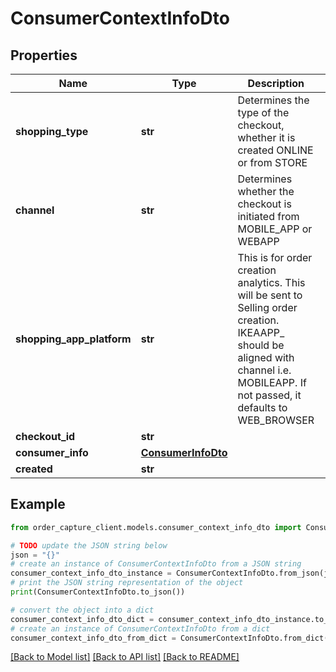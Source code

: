# ConsumerContextInfoDto


## Properties

Name | Type | Description | Notes
------------ | ------------- | ------------- | -------------
**shopping_type** | **str** | Determines the type of the checkout, whether it is created ONLINE or from STORE  | [optional] 
**channel** | **str** | Determines whether the checkout is initiated from MOBILE_APP or WEBAPP | [optional] 
**shopping_app_platform** | **str** | This is for order creation analytics. This will be sent to Selling             order creation. IKEAAPP_ should be aligned with channel i.e.             MOBILEAPP. If not passed, it defaults to WEB_BROWSER | [optional] 
**checkout_id** | **str** |  | [optional] 
**consumer_info** | [**ConsumerInfoDto**](ConsumerInfoDto.md) |  | [optional] 
**created** | **str** |  | [optional] 

## Example

```python
from order_capture_client.models.consumer_context_info_dto import ConsumerContextInfoDto

# TODO update the JSON string below
json = "{}"
# create an instance of ConsumerContextInfoDto from a JSON string
consumer_context_info_dto_instance = ConsumerContextInfoDto.from_json(json)
# print the JSON string representation of the object
print(ConsumerContextInfoDto.to_json())

# convert the object into a dict
consumer_context_info_dto_dict = consumer_context_info_dto_instance.to_dict()
# create an instance of ConsumerContextInfoDto from a dict
consumer_context_info_dto_from_dict = ConsumerContextInfoDto.from_dict(consumer_context_info_dto_dict)
```
[[Back to Model list]](../README.md#documentation-for-models) [[Back to API list]](../README.md#documentation-for-api-endpoints) [[Back to README]](../README.md)


